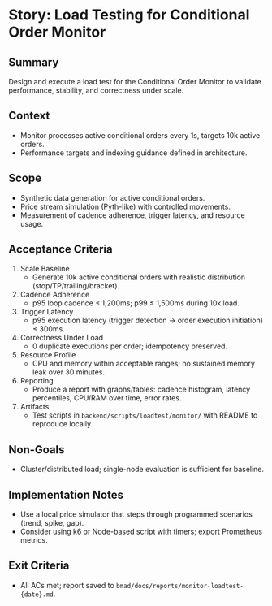  # Story: Load Testing for Conditional Order Monitor

## Summary
Design and execute a load test for the Conditional Order Monitor to validate performance, stability, and correctness under scale.

## Context
- Monitor processes active conditional orders every 1s, targets 10k active orders.
- Performance targets and indexing guidance defined in architecture.

## Scope
- Synthetic data generation for active conditional orders.
- Price stream simulation (Pyth-like) with controlled movements.
- Measurement of cadence adherence, trigger latency, and resource usage.

## Acceptance Criteria
1. Scale Baseline
   - Generate 10k active conditional orders with realistic distribution (stop/TP/trailing/bracket).
2. Cadence Adherence
   - p95 loop cadence ≤ 1,200ms; p99 ≤ 1,500ms during 10k load.
3. Trigger Latency
   - p95 execution latency (trigger detection → order execution initiation) ≤ 300ms.
4. Correctness Under Load
   - 0 duplicate executions per order; idempotency preserved.
5. Resource Profile
   - CPU and memory within acceptable ranges; no sustained memory leak over 30 minutes.
6. Reporting
   - Produce a report with graphs/tables: cadence histogram, latency percentiles, CPU/RAM over time, error rates.
7. Artifacts
   - Test scripts in `backend/scripts/loadtest/monitor/` with README to reproduce locally.

## Non-Goals
- Cluster/distributed load; single-node evaluation is sufficient for baseline.

## Implementation Notes
- Use a local price simulator that steps through programmed scenarios (trend, spike, gap).
- Consider using k6 or Node-based script with timers; export Prometheus metrics.

## Exit Criteria
- All ACs met; report saved to `bmad/docs/reports/monitor-loadtest-{date}.md`.
